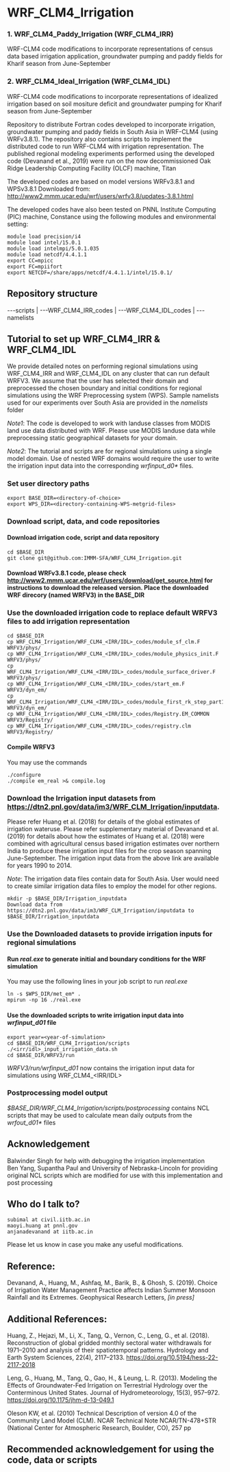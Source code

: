 # WRF_CLM4_Irrigation
### 1. WRF_CLM4_Paddy_Irrigation (WRF_CLM4_IRR)
WRF-CLM4 code modifications to incorporate representations of census data based irrigation application, groundwater pumping and paddy fields for Kharif season from June-September
### 2. WRF_CLM4_Ideal_Irrigation (WRF_CLM4_IDL)
WRF-CLM4 code modifications to incorporate representations of idealized irrigation based on soil mositure deficit and groundwater pumping for Kharif season from June-September


Repository to distribute Fortran codes developed to incorporate irrigation, groundwater pumping and paddy fields in South Asia in WRF-CLM4 (using WRFv3.8.1). The repository also contains scripts to implement the distributed code to run WRF-CLM4 with irrigation representation. The published regional modeling experiments performed using the developed code (Devanand et al., 2019) were run on the now decommissioned Oak Ridge Leadership Computing Facility (OLCF) machine, Titan

The developed codes are based on model versions WRFv3.8.1 and WPSv3.8.1
Downloaded from: http://www2.mmm.ucar.edu/wrf/users/wrfv3.8/updates-3.8.1.html

The developed codes have also been tested on PNNL Institute Computing (PIC) machine, Constance using the following modules and environmental setting:
```
module load precision/i4
module load intel/15.0.1
module load intelmpi/5.0.1.035
module load netcdf/4.4.1.1
export CC=mpicc
export FC=mpiifort
export NETCDF=/share/apps/netcdf/4.4.1.1/intel/15.0.1/
```

## Repository structure

---scripts | ---WRF_CLM4_IRR_codes | ---WRF_CLM4_IDL_codes | ---namelists

## Tutorial to set up WRF_CLM4_IRR & WRF_CLM4_IDL
We provide detailed notes on performing regional simulations using WRF_CLM4_IRR and WRF_CLM4_IDL on any cluster that can run default WRFV3. We assume that the user has selected their domain and preprocessed the chosen boundary and initial conditions for regional simulations using the WRF Preprocessing system (WPS). Sample namelists used for our experiments over South Asia are provided in the _namelists_ folder

_Note1_: The code is developed to work with landuse classes from MODIS land use data distributed with WRF. Please use MODIS landuse data while preprocessing static geographical datasets for your domain.

_Note2_: The tutorial and scripts are for regional simulations using a single model domain. Use of nested WRF domains would require the user to write the irrigation input data into the corresponding _wrfinput_d0*_ files.

### Set user directory paths
```
export BASE_DIR=<directory-of-choice>
export WPS_DIR=<directory-containing-WPS-metgrid-files>
```
### Download script, data, and code repositories
#### Download irrigation code, script and data repository
```
cd $BASE_DIR
git clone git@github.com:IMMM-SFA/WRF_CLM4_Irrigation.git
```
#### Download WRFv3.8.1 code, please check http://www2.mmm.ucar.edu/wrf/users/download/get_source.html for instructions to download the released version. Place the downloaded WRF direcory (named WRFV3) in the BASE_DIR

### Use the downloaded irrigation code to replace default WRFV3 files to add irrigation representation
```
cd $BASE_DIR
cp WRF_CLM4_Irrigation/WRF_CLM4_<IRR/IDL>_codes/module_sf_clm.F WRFV3/phys/
cp WRF_CLM4_Irrigation/WRF_CLM4_<IRR/IDL>_codes/module_physics_init.F WRFV3/phys/
cp WRF_CLM4_Irrigation/WRF_CLM4_<IRR/IDL>_codes/module_surface_driver.F WRFV3/phys/
cp WRF_CLM4_Irrigation/WRF_CLM4_<IRR/IDL>_codes/start_em.F WRFV3/dyn_em/
cp WRF_CLM4_Irrigation/WRF_CLM4_<IRR/IDL>_codes/module_first_rk_step_part1.F WRFV3/dyn_em/
cp WRF_CLM4_Irrigation/WRF_CLM4_<IRR/IDL>_codes/Registry.EM_COMMON WRFV3/Registry/
cp WRF_CLM4_Irrigation/WRF_CLM4_<IRR/IDL>_codes/registry.clm WRFV3/Registry/
```
#### Compile WRFV3
You may use the commands
```
./configure
./compile em_real >& compile.log
```
### Download the Irrigation input datasets from https://dtn2.pnl.gov/data/im3/WRF_CLM_Irrigation/inputdata.  
Please refer Huang et al. (2018) for details of the global estimates of irrigation wateruse. Please refer supplementary material of Devanand et al. (2019) for details about how the estimates of Huang et al. (2018) were combined with agricultural census based irrigation estimates over northern India to produce these irrigation input files for the crop season spanning June-September. The irrigation input data from the above link are available for years 1990 to 2014.

_Note_: The irrigation data files contain data for South Asia. User would need to create similar irrigation data files to employ the model for other regions.
```
mkdir -p $BASE_DIR/Irrigation_inputdata
Download data from https://dtn2.pnl.gov/data/im3/WRF_CLM_Irrigation/inputdata to $BASE_DIR/Irrigation_inputdata
```
### Use the Downloaded datasets to provide irrigation inputs for regional simulations
#### Run _real.exe_ to generate initial and boundary conditions for the WRF simulation
You may use the following lines in your job script to run _real.exe_
```
ln -s $WPS_DIR/met_em* .
mpirun -np 16 ./real.exe
```
#### Use the downloaded scripts to write irrigation input data into _wrfinput_d01_ file
```
export year=<year-of-simulation>
cd $BASE_DIR/WRF_CLM4_Irrigation/scripts
./<irr/idl>_input_irrigation_data.sh
cd $BASE_DIR/WRFV3/run
```
_WRFV3/run/wrfinput_d01_ now contains the irrigation input data for simulations using WRF_CLM4_<IRR/IDL>

### Postprocessing model output
_$BASE_DIR/WRF_CLM4_Irrigation/scripts/postprocessing_ contains NCL scripts that may be used to calculate mean daily outputs from the _wrfout_d01*_ files

## Acknowledgement
Balwinder Singh for help with debugging the irrigation implementation  
Ben Yang, Supantha Paul and University of Nebraska-Lincoln for providing original NCL scripts which are modified for use with this implementation and post processing

## Who do I talk to?
    subimal at civil.iitb.ac.in
    maoyi.huang at pnnl.gov
    anjanadevanand at iitb.ac.in
    
Please let us know in case you make any useful modifications.

## Reference:
Devanand, A., Huang, M., Ashfaq, M., Barik, B., & Ghosh, S. (2019). Choice of Irrigation Water Management Practice affects Indian Summer Monsoon Rainfall and its Extremes. Geophysical Research Letters, _[in press]_
## Additional References:
Huang, Z., Hejazi, M., Li, X., Tang, Q., Vernon, C., Leng, G., et al. (2018). Reconstruction of global gridded monthly sectoral water withdrawals for 1971–2010 and analysis of their spatiotemporal patterns. Hydrology and Earth System Sciences, 22(4), 2117–2133. https://doi.org/10.5194/hess-22-2117-2018

Leng, G., Huang, M., Tang, Q., Gao, H., & Leung, L. R. (2013). Modeling the Effects of Groundwater-Fed Irrigation on Terrestrial Hydrology over the Conterminous United States. Journal of Hydrometeorology, 15(3), 957–972. https://doi.org/10.1175/jhm-d-13-049.1

Oleson KW, et al. (2010) Technical Description of version 4.0 of the Community Land Model (CLM). NCAR Technical Note NCAR/TN-478+STR (National Center for Atmospheric Research, Boulder, CO), 257 pp

## Recommended acknowledgement for using the code, data or scripts


